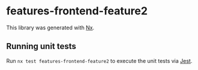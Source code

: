 # features-frontend-feature2

This library was generated with [Nx](https://nx.dev).

## Running unit tests

Run `nx test features-frontend-feature2` to execute the unit tests via [Jest](https://jestjs.io).
